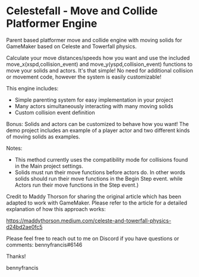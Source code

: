 # Celestefall - Move and Collide Platformer Engine
Parent based platformer move and collide engine with moving solids for GameMaker based on Celeste and Towerfall physics.

Calculate your move distances/speeds how you want and use the included move_x(xspd,collision_event) and move_y(yspd,collision_event) functions to move your solids and actors. It's that simple! No need for additional collision or movement code, however the system is easily customizable!

This engine includes:
- Simple parenting system for easy implementation in your project
- Many actors simultaneously interacting with many moving solids
- Custom collision event definition

Bonus: Solids and actors can be customized to behave how you want! The demo project includes an example of a player actor and two different kinds of moving solids as examples.

Notes:
- This method currently uses the compatibility mode for collisions found in the Main project settings.
- Solids must run their move functions before actors do. In other words solids should run their move functions in the Begin Step event. while Actors run their move functions in the Step event.)

Credit to Maddy Thorson for sharing the original article which has been adapted to work with GameMaker. Please refer to the article for a detailed explanation of how this approach works: 

https://maddythorson.medium.com/celeste-and-towerfall-physics-d24bd2ae0fc5

Please feel free to reach out to me on Discord if you have questions or comments: bennyfrancis#6146

Thanks!

bennyfrancis
